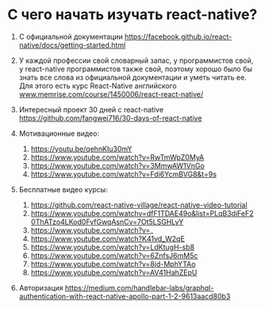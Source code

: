 # C чего начать изучать react-native?

1. С официальной документации https://facebook.github.io/react-native/docs/getting-started.html
2. У каждой профессии свой словарный запас, у программистов свой, у react-native программистов также свой, поэтому хорошо было бы знать все слова из официальной документации и уметь читать ее. Для этого есть курс React-Native английского www.memrise.com/course/1450006/react-react-native/
3. Интересный проект 30 дней с react-native  https://github.com/fangwei716/30-days-of-react-native
4. Мотивационные видео:
    1. https://youtu.be/qehnKIu30mY
    2. https://www.youtube.com/watch?v=RwTmWpZ0MyA
    3. https://www.youtube.com/watch?v=3MmwAW1VnGo
    4. https://www.youtube.com/watch?v=Fdi6YcmBVG8&t=9s

5. Бесплатные видео курсы:
    1. https://github.com/react-native-village/react-native-video-tutorial
    3. https://www.youtube.com/watchv=dfF1TDAE49o&list=PLqB3diFeF20ThATzo4LKod0FvfGwqAsnCv=7Ot5LSGHLyY
    4. https://www.youtube.com/watch?v=_
    3. https://www.youtube.com/watch?K41vd_W2qE
    5. https://www.youtube.com/watch?v=LdKtugH-sb8
    6. https://www.youtube.com/watch?v=6ZnfsJ6mM5c
    7. https://www.youtube.com/watch?v=8id-MphYTAo
    8. https://www.youtube.com/watch?v=AV41HahZEpU
   
6. Авторизация https://medium.com/handlebar-labs/graphql-authentication-with-react-native-apollo-part-1-2-9613aacd80b3

